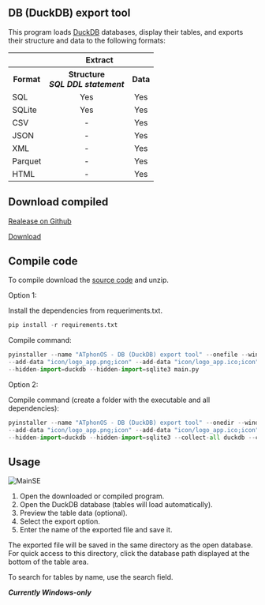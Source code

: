 ## DB (DuckDB) export tool 
This program loads [DuckDB](https://github.com/duckdb/duckdb "Title") databases, display their tables, and exports their structure and data to the following formats:
<table>
        <tr>
            <th></th>
           <th colspan="2">Extract</th>
        </tr>
        <tr>
            <th> Format </th>
            <th> Structure <br> <em>SQL DDL statement</em></th>
            <th>  Data </th>
        </tr>
        <tr>
            <td>SQL</td>
            <td align="center">Yes</td>
           <td align="center">Yes</td>
        </tr>
        <tr>
            <td>SQLite</td>
            <td align="center">Yes</td>
            <td align="center">Yes</td>
        </tr>
        <tr>
            <td>CSV</td>
            <td align="center">-</td>
            <td align="center">Yes</td>
        </tr>
        <tr>
            <td>JSON</td>
            <td align="center">-</td>
            <td align="center">Yes</td>
        </tr>
        <tr>
            <td>XML</td>
            <td align="center">-</td>
            <td align="center">Yes</td>
        </tr>
        <tr>
            <td>Parquet</td>
            <td align="center">-</td>
            <td align="center">Yes</td>
        </tr>
        <tr>
            <td>HTML</td>
            <td align="center">-</td>
            <td align="center">Yes</td>
        </tr>
     </table>

     
## Download compiled

[Realease on Github](https://github.com/ATphonOS/DB_DuckDB_export_tool/releases/tag/v1.0.0)

[Download](https://github.com/ATphonOS/DB_DuckDB_export_tool/releases/download/v1.0.0/ATphonOS.-.DB.DuckDB.export.tool.exe)

 ## Compile code  

To compile download the [source code](https://github.com/ATphonOS/DB_DuckDB_export_tool/archive/refs/heads/main.zip) and unzip.  

Option 1:

Install the dependencies from requeriments.txt.

```Python
pip install -r requirements.txt
```

Compile command:
```Python
pyinstaller --name "ATphonOS - DB (DuckDB) export tool" --onefile --windowed --icon="icon/logo_app.ico"
--add-data "icon/logo_app.png;icon" --add-data "icon/logo_app.ico;icon"
--hidden-import=duckdb --hidden-import=sqlite3 main.py
```

Option 2:

Compile command (create a folder with the executable and all dependencies):

```Python
pyinstaller --name "ATphonOS - DB (DuckDB) export tool" --onedir --windowed --icon="icon/logo_app.ico"
--add-data "icon/logo_app.png;icon" --add-data "icon/logo_app.ico;icon"
--hidden-import=duckdb --hidden-import=sqlite3 --collect-all duckdb --collect-all sqlite3 main.py
```

 ## Usage
 
![MainSE](https://github.com/user-attachments/assets/6e787e52-19e3-4e36-bfc1-f017564dc3da)

 1. Open the downloaded or compiled program.
 2. Open the DuckDB database (tables will load automatically).
 3. Preview the table data (optional).
 4. Select the export option.
 5. Enter the name of the exported file and save it.

The exported file will be saved in the same directory as the open database. For quick access to this directory, click the database path displayed at the bottom of the table area.

To search for tables by name, use the search field.

***Currently Windows-only***
